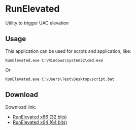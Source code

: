 # RunElevated
Utility to trigger UAC elevation

## Usage
This application can be used for scrpts and application, like:

`RunElevated.exe C:\Windows\System32\cmd.exe`

Or

`RunElevated.exe C:\Users\Test\Desktop\script.bat`

## Download
Download link:

- [RunElevated x86 (32 bits)](https://github.com/Vichingo455/RunElevated/releases/download/v1.0/RunElevated32.exe)
- [RunElevated x64 (64 bits)](https://github.com/Vichingo455/RunElevated/releases/download/v1.0/RunElevated64.exe)
